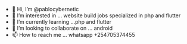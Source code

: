 - 👋 Hi, I’m @pablocybernetic
- 👀 I’m interested in ... website build jobs specialized in php and flutter
- 🌱 I’m currently learning ...php and flutter
- 💞️ I’m looking to collaborate on ... android 
- 📫 How to reach me ... whatsapp +254705374455

<!---
pablocybernetic/pablocybernetic is a ✨ special ✨ repository because its `README.md` (this file) appears on your GitHub profile.
You can click the Preview link to take a look at your changes.
--->
